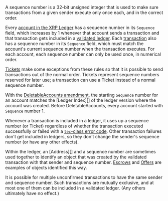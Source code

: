 A sequence number is a 32-bit unsigned integer that is used to make sure transactions from a given sender execute only once each, and in the correct order.

Every [account in the XRP Ledger](accounts.html) has a sequence number in its `Sequence` field, which increases by 1 whenever that account sends a transaction and that transaction gets included in a [validated ledger](ledgers.html). Each [transaction](transaction-basics.html) also has a sequence number in its `Sequence` field, which must match the account's current sequence number when the transaction executes. For each account, each sequence number can only be used once, in numerical order.

[Tickets](tickets.html) make some exceptions from these rules so that it is possible to send transactions out of the normal order. Tickets represent sequence numbers reserved for later use; a transaction can use a Ticket instead of a normal sequence number.

With the [DeletableAccounts amendment](known-amendments.html#deletableaccounts), the starting `Sequence` number for an account matches the \[Ledger Index\]\[\] of the ledger version where the account was created. Before DeletableAccounts, every account started with `Sequence` number 1.

Whenever a transaction is included in a ledger, it uses up a sequence number (or Ticket) regardless of whether the transaction executed successfully or failed with a [`tec`-class error code](tec-codes.html). Other transaction failures don't get included in ledgers, so they don't change the sender's sequence number (or have any other effects).

Within the ledger, an \[Address\]\[\] and a sequence number are sometimes used together to identify an object that was created by the validated transaction with that sender and sequence number. [Escrows](escrow.html) and [Offers](offers.html) are examples of objects identified this way.

It is possible for multiple unconfirmed transactions to have the same sender and sequence number. Such transactions are mutually exclusive, and at most one of them can be included in a validated ledger. (Any others ultimately have no effect.)
